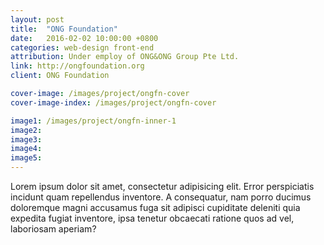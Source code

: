 ```yaml
---
layout: post
title:  "ONG Foundation"
date:   2016-02-02 10:00:00 +0800
categories: web-design front-end
attribution: Under employ of ONG&ONG Group Pte Ltd.
link: http://ongfoundation.org
client: ONG Foundation

cover-image: /images/project/ongfn-cover
cover-image-index: /images/project/ongfn-cover

image1: /images/project/ongfn-inner-1
image2: 
image3:
image4:
image5:
---
```


Lorem ipsum dolor sit amet, consectetur adipisicing elit. Error perspiciatis incidunt quam repellendus inventore. A consequatur, nam porro ducimus doloremque magni accusamus fuga sit adipisci cupiditate deleniti quia expedita fugiat inventore, ipsa tenetur obcaecati ratione quos ad vel, laboriosam aperiam?
